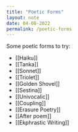 ```yaml
---
title: "Poetic Forms"
layout: note
date: 04-08-2022
permalink: /poetic-forms
---
```


Some poetic forms to try:

-   [[Haiku]]
-   [[Tanka]]
-   [[Sonnet]]
-   [[Triolet]]
-   [[Golden Shovel]]
-   [[Sestina]]
-   [[Univocalic]]
-   [[Coupling]]
-   [[Erasure Poetry]]
-  [[After poem]]
- [[Ekphrastic Writing]]

